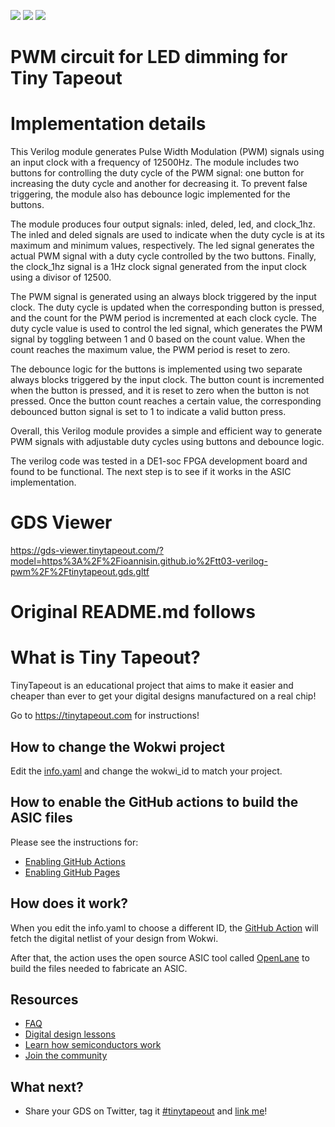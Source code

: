 ![](../../workflows/gds/badge.svg) ![](../../workflows/docs/badge.svg) ![](../../workflows/test/badge.svg)

# PWM circuit for LED dimming for Tiny Tapeout

# Implementation details

This Verilog module generates Pulse Width Modulation (PWM) signals using an input clock with a frequency of 12500Hz. The module includes two buttons for controlling the duty cycle of the PWM signal: one button for increasing the duty cycle and another for decreasing it. To prevent false triggering, the module also has debounce logic implemented for the buttons.

The module produces four output signals: inled, deled, led, and clock_1hz. The inled and deled signals are used to indicate when the duty cycle is at its maximum and minimum values, respectively. The led signal generates the actual PWM signal with a duty cycle controlled by the two buttons. Finally, the clock_1hz signal is a 1Hz clock signal generated from the input clock using a divisor of 12500.

The PWM signal is generated using an always block triggered by the input clock. The duty cycle is updated when the corresponding button is pressed, and the count for the PWM period is incremented at each clock cycle. The duty cycle value is used to control the led signal, which generates the PWM signal by toggling between 1 and 0 based on the count value. When the count reaches the maximum value, the PWM period is reset to zero.

The debounce logic for the buttons is implemented using two separate always blocks triggered by the input clock. The button count is incremented when the button is pressed, and it is reset to zero when the button is not pressed. Once the button count reaches a certain value, the corresponding debounced button signal is set to 1 to indicate a valid button press.

Overall, this Verilog module provides a simple and efficient way to generate PWM signals with adjustable duty cycles using buttons and debounce logic.

The verilog code was tested in a DE1-soc FPGA development board and found to be functional. The next step is to see if it works in the ASIC implementation.

# GDS Viewer

https://gds-viewer.tinytapeout.com/?model=https%3A%2F%2Fioannisin.github.io%2Ftt03-verilog-pwm%2F%2Ftinytapeout.gds.gltf

# Original README.md follows

# What is Tiny Tapeout?

TinyTapeout is an educational project that aims to make it easier and cheaper than ever to get your digital designs manufactured on a real chip!

Go to https://tinytapeout.com for instructions!

## How to change the Wokwi project

Edit the [info.yaml](info.yaml) and change the wokwi_id to match your project.

## How to enable the GitHub actions to build the ASIC files

Please see the instructions for:

* [Enabling GitHub Actions](https://tinytapeout.com/faq/#when-i-commit-my-change-the-gds-action-isnt-running)
* [Enabling GitHub Pages](https://tinytapeout.com/faq/#my-github-action-is-failing-on-the-pages-part)

## How does it work?

When you edit the info.yaml to choose a different ID, the [GitHub Action](.github/workflows/gds.yaml) will fetch the digital netlist of your design from Wokwi.

After that, the action uses the open source ASIC tool called [OpenLane](https://www.zerotoasiccourse.com/terminology/openlane/) to build the files needed to fabricate an ASIC.

## Resources

* [FAQ](https://tinytapeout.com/faq/)
* [Digital design lessons](https://tinytapeout.com/digital_design/)
* [Learn how semiconductors work](https://tinytapeout.com/siliwiz/)
* [Join the community](https://discord.gg/rPK2nSjxy8)

## What next?

* Share your GDS on Twitter, tag it [#tinytapeout](https://twitter.com/hashtag/tinytapeout?src=hashtag_click) and [link me](https://twitter.com/matthewvenn)!


